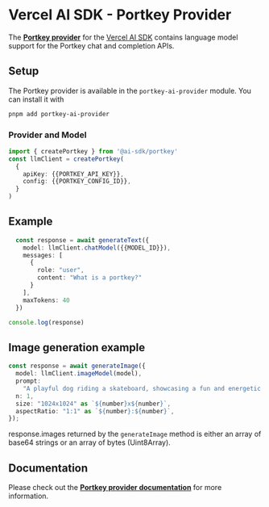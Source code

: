 # Vercel AI SDK - Portkey Provider

The **[Portkey provider](https://sdk.vercel.ai/providers/community-providers/portkey)** for the [Vercel AI SDK](https://sdk.vercel.ai/docs)
contains language model support for the Portkey chat and completion APIs.

## Setup

The Portkey provider is available in the `portkey-ai-provider` module. You can install it with

```bash
pnpm add portkey-ai-provider
```

### Provider and Model

```ts
import { createPortkey } from '@ai-sdk/portkey'
const llmClient = createPortkey(
  {
    apiKey: {{PORTKEY_API_KEY}},
    config: {{PORTKEY_CONFIG_ID}},
  }
)
```

## Example

```ts
  const response = await generateText({
    model: llmClient.chatModel({{MODEL_ID}}),
    messages: [
      {
        role: "user",
        content: "What is a portkey?"
      }
    ],
    maxTokens: 40
  })

console.log(response)
```

## Image generation example

```ts
const response = await generateImage({
  model: llmClient.imageModel(model),
  prompt:
    "A playful dog riding a skateboard, showcasing a fun and energetic vibe. The dog is a medium-sized breed with a joyful expression, wearing a colorful bandana.",
  n: 1,
  size: "1024x1024" as `${number}x${number}`,
  aspectRatio: "1:1" as `${number}:${number}`,
});
```

response.images returned by the `generateImage` method is either an array of base64 strings or an array of bytes (Uint8Array).

## Documentation

Please check out the **[Portkey provider documentation](https://docs.portkey.ai/docs/integrations/libraries/vercel)** for more information.
